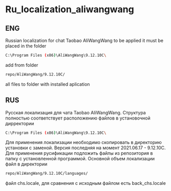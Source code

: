 # Ru_localization_aliwangwang
## ENG
Russian localization for chat Taobao AliWangWang
to be applied it must be placed in the folder
```bash
C:\Program Files (x86)\AliWangWang\9.12.10C\
```
add from folder 
```bash
repo/AliWangWang/9.12.10C/
```
all files to folder with installed aplication

## RUS
Русская локализация для чата Taobao AliWangWang. 
Структура полностью соответствует расположению файлов в установочной дирректории
```bash
C:\Program Files (x86)\AliWangWang\9.12.10C\
```
Для применения локализации необходимо скопировать в директорию установки с заменой.
Версия последняя на момент 2021.06.17 - 9.12.10C. 
Для применения русификации подложить файлы из репозитория в папку с установленной программой. 
Основной объем локализации файл в директории 
```bash
repo/AliWangWang/9.12.10C/languages/
```
файл chs.locale, для сравнения с исходным файлом есть back_chs.locale
